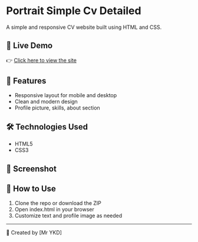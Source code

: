 # Portrait Simple Cv Detailed

A simple and responsive CV website built using HTML and CSS.

## 🚀 Live Demo

👉 [Click here to view the site](https://simple-cv-website-without-profile-picture-git-main-mr-ykd.vercel.app)

## 📂 Features

- Responsive layout for mobile and desktop
- Clean and modern design
- Profile picture, skills, about section

## 🛠️ Technologies Used

- HTML5
- CSS3

## 📸 Screenshot


## 📄 How to Use

1. Clone the repo or download the ZIP
2. Open index.html in your browser
3. Customize text and profile image as needed

---

👤 Created by [Mr YKD]
